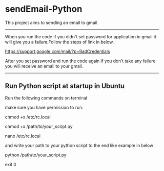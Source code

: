 # sendEmail-Python
This project aims to sending an email to gmail.

---

When you run the code if you didn't set password for application in gmail it will give you a failure.Follow the steps of link in below.

https://support.google.com/mail/?p=BadCredentials

After you set password and run the code again if you don't take any failure you will receive an email to your gmail.

----
## Run Python script at startup in Ubuntu

Run the following commands on terminal

make sure you have permission to run.

chmod +x /etc/rc.local

chmod +x /path/to/your_script.py

nano /etc/rc.local

and write your path to your python script to the end like example in below

python /path/to/your_script.py

exit 0
